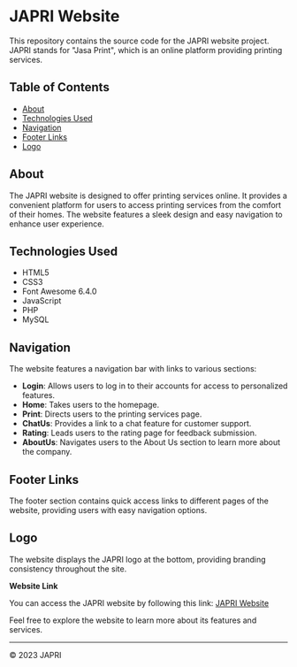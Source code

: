 # JAPRI Website

This repository contains the source code for the JAPRI website project. JAPRI stands for "Jasa Print", which is an online platform providing printing services.

## Table of Contents

- [About](#about)
- [Technologies Used](#technologies-used)
- [Navigation](#navigation)
- [Footer Links](#footer-links)
- [Logo](#logo)

## About

The JAPRI website is designed to offer printing services online. It provides a convenient platform for users to access printing services from the comfort of their homes. The website features a sleek design and easy navigation to enhance user experience.

## Technologies Used

- HTML5
- CSS3
- Font Awesome 6.4.0
- JavaScript
- PHP
- MySQL

## Navigation

The website features a navigation bar with links to various sections:

- **Login**: Allows users to log in to their accounts for access to personalized features.
- **Home**: Takes users to the homepage.
- **Print**: Directs users to the printing services page.
- **ChatUs**: Provides a link to a chat feature for customer support.
- **Rating**: Leads users to the rating page for feedback submission.
- **AboutUs**: Navigates users to the About Us section to learn more about the company.

## Footer Links

The footer section contains quick access links to different pages of the website, providing users with easy navigation options.

## Logo

The website displays the JAPRI logo at the bottom, providing branding consistency throughout the site.

**Website Link**

You can access the JAPRI website by following this link: [JAPRI Website](https://japrint.000webhostapp.com/)

Feel free to explore the website to learn more about its features and services.

---

© 2023 JAPRI
